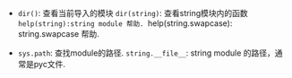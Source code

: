 * `dir()`: 查看当前导入的模块
  `dir(string)`: 查看string模块内的函数
  `help(string):string module 帮助.
  `help(string.swapcase): string.swapcase 帮助.

* `sys.path`: 查找module的路径.
  `string.__file__`: string module 的路径，通常是pyc文件.